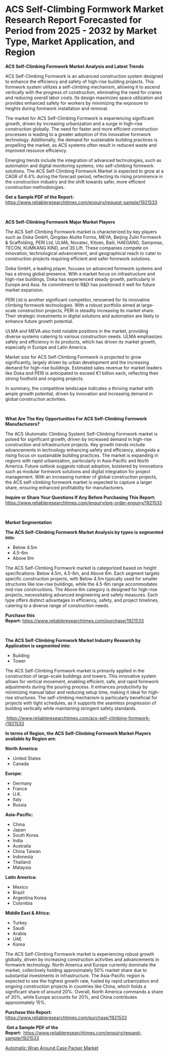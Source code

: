 <p><h1>ACS Self-Climbing Formwork Market Research Report Forecasted for Period from 2025 -  2032 by Market Type, Market Application, and Region</h1></p><p><strong>ACS Self-Climbing Formwork Market Analysis and Latest Trends</strong></p>
<p><p>ACS Self-Climbing Formwork is an advanced construction system designed to enhance the efficiency and safety of high-rise building projects. This formwork system utilizes a self-climbing mechanism, allowing it to ascend vertically with the progress of construction, eliminating the need for cranes and reducing overall labor costs. Its design maximizes space utilization and provides enhanced safety for workers by minimizing the exposure to heights during formwork installation and removal.</p><p>The market for ACS Self-Climbing Formwork is experiencing significant growth, driven by increasing urbanization and a surge in high-rise construction globally. The need for faster and more efficient construction processes is leading to a greater adoption of this innovative formwork technology. Additionally, the demand for sustainable building practices is propelling the market, as ACS systems often result in reduced waste and improved resource efficiency. </p><p>Emerging trends include the integration of advanced technologies, such as automation and digital monitoring systems, into self-climbing formwork solutions. The ACS Self-Climbing Formwork Market is expected to grow at a CAGR of 6.4% during the forecast period, reflecting its rising prominence in the construction industry and the shift towards safer, more efficient construction methodologies.</p></p>
<p><strong>Get a Sample PDF of the Report:&nbsp;</strong> <a href="https://www.reliableresearchtimes.com/enquiry/request-sample/1921533?utm_campaign=2007&utm_medium=2&utm_source=Github&utm_content=ia&utm_term=01032025&utm_id=acs-self-climbing-formwork">https://www.reliableresearchtimes.com/enquiry/request-sample/1921533</a></p>
<p>&nbsp;</p>
<p><strong>ACS Self-Climbing Formwork Major Market Players</strong></p>
<p><p>The ACS Self-Climbing Formwork market is characterized by key players such as Doka GmbH, Qingdao Alulite Forms, MEVA, Beijing Zulin Formwork & Scaffolding, PERI Ltd, ULMA, Novatec, Kitsen, Baili, HAEGANG, Sampmax, TECON, KUMKANG KIND, and 3S Lift. These companies compete on innovation, technological advancement, and geographical reach to cater to construction projects requiring efficient and safer formwork solutions.</p><p>Doka GmbH, a leading player, focuses on advanced formwork systems and has a strong global presence. With a market focus on infrastructure and high-rise buildings, Doka has experienced steady growth, particularly in Europe and Asia. Its commitment to R&D has positioned it well for future market expansion.</p><p>PERI Ltd is another significant competitor, renowned for its innovative climbing formwork technologies. With a robust portfolio aimed at large-scale construction projects, PERI is steadily increasing its market share. Their strategic investments in digital solutions and automation are likely to enhance future growth potential.</p><p>ULMA and MEVA also hold notable positions in the market, providing diverse systems catering to various construction needs. ULMA emphasizes safety and efficiency in its products, which has driven its market growth, especially in Europe and Latin America.</p><p>Market size for ACS Self-Climbing Formwork is projected to grow significantly, largely driven by urban development and the increasing demand for high-rise buildings. Estimated sales revenue for market leaders like Doka and PERI is anticipated to exceed €1 billion each, reflecting their strong foothold and ongoing projects.</p><p>In summary, the competitive landscape indicates a thriving market with ample growth potential, driven by innovation and increasing demand in global construction activities.</p></p>
<p>&nbsp;</p>
<p><strong>What Are The Key Opportunities For ACS Self-Climbing Formwork Manufacturers?</strong></p>
<p><p>The ACS (Automatic Climbing System) Self-Climbing Formwork market is poised for significant growth, driven by increased demand in high-rise construction and infrastructure projects. Key growth trends include advancements in technology enhancing safety and efficiency, alongside a rising focus on sustainable building practices. The market is expanding in regions with rapid urbanization, particularly in Asia-Pacific and North America. Future outlook suggests robust adoption, bolstered by innovations such as modular formwork solutions and digital integration for project management. With an increasing number of global construction projects, the ACS self-climbing formwork market is expected to capture a larger share, ensuring enhanced profitability for manufacturers.</p></p>
<p><strong>Inquire or Share Your Questions If Any Before Purchasing This Report:</strong> <a href="https://www.reliableresearchtimes.com/enquiry/pre-order-enquiry/1921533?utm_campaign=2007&utm_medium=2&utm_source=Github&utm_content=ia&utm_term=01032025&utm_id=acs-self-climbing-formwork">https://www.reliableresearchtimes.com/enquiry/pre-order-enquiry/1921533</a></p>
<p>&nbsp;</p>
<p><strong>Market Segmentation</strong></p>
<p><strong>The ACS Self-Climbing Formwork Market Analysis by types is segmented into:</strong></p>
<p><ul><li>Below 4.5m</li><li>4.5-6m</li><li>Above 6m</li></ul></p>
<p><p>The ACS Self-Climbing Formwork market is categorized based on height specifications: Below 4.5m, 4.5-6m, and Above 6m. Each segment targets specific construction projects, with Below 4.5m typically used for smaller structures like low-rise buildings, while the 4.5-6m range accommodates mid-rise constructions. The Above 6m category is designed for high-rise projects, necessitating advanced engineering and safety measures. Each type offers distinct advantages in efficiency, safety, and project timelines, catering to a diverse range of construction needs.</p></p>
<p><strong>Purchase this Report:&nbsp;</strong><a href="https://www.reliableresearchtimes.com/purchase/1921533?utm_campaign=2007&utm_medium=2&utm_source=Github&utm_content=ia&utm_term=01032025&utm_id=acs-self-climbing-formwork">https://www.reliableresearchtimes.com/purchase/1921533</a></p>
<p>&nbsp;</p>
<p><strong>The ACS Self-Climbing Formwork Market Industry Research by Application is segmented into:</strong></p>
<p><ul><li>Building</li><li>Tower</li></ul></p>
<p><p>The ACS Self-Climbing Formwork market is primarily applied in the construction of large-scale buildings and towers. This innovative system allows for vertical movement, enabling efficient, safe, and rapid formwork adjustments during the pouring process. It enhances productivity by minimizing manual labor and reducing setup time, making it ideal for high-rise structures. The self-climbing mechanism is particularly beneficial for projects with tight schedules, as it supports the seamless progression of building vertically while maintaining stringent safety standards.</p></p>
<p><a href="https://www.reliableresearchtimes.com/acs-self-climbing-formwork-r1921533?utm_campaign=2007&utm_medium=2&utm_source=Github&utm_content=ia&utm_term=01032025&utm_id=acs-self-climbing-formwork">&nbsp;https://www.reliableresearchtimes.com/acs-self-climbing-formwork-r1921533</a></p>
<p><strong>In terms of Region, the ACS Self-Climbing Formwork Market Players available by Region are:</strong></p>
<p>
    <p> <strong> North America: </strong>
        <ul>
            <li>United States</li>
            <li>Canada</li>
        </ul>
        </p> 
    <p> <strong> Europe: </strong>
        <ul>
            <li>Germany</li>
            <li>France</li>
            <li>U.K.</li>
            <li>Italy</li>
            <li>Russia</li>
        </ul>
        </p> 
    <p> <strong> Asia-Pacific: </strong>
        <ul>
            <li>China</li>
            <li>Japan</li>
            <li>South Korea</li>
            <li>India</li>
            <li>Australia</li>
            <li>China Taiwan</li>
            <li>Indonesia</li>
            <li>Thailand</li>
            <li>Malaysia</li>
        </ul>
        </p> 
    <p> <strong> Latin America: </strong>
        <ul>
            <li>Mexico</li>
            <li>Brazil</li>
            <li>Argentina Korea</li>
            <li>Colombia</li>
        </ul>
        </p> 
    <p> <strong> Middle East & Africa: </strong>
        <ul>
            <li>Turkey</li>
            <li>Saudi</li>
            <li>Arabia</li>
            <li>UAE</li>
            <li>Korea</li>
        </ul>
    </p>
    </p>
<p><p>The ACS Self-Climbing Formwork market is experiencing robust growth globally, driven by increasing construction activities and advancements in formwork technology. North America and Europe currently dominate the market, collectively holding approximately 50% market share due to substantial investments in infrastructure. The Asia-Pacific region is expected to see the highest growth rate, fueled by rapid urbanization and ongoing construction projects in countries like China, which holds a significant share of around 20%. Overall, North America commands a share of 30%, while Europe accounts for 20%, and China contributes approximately 15%.</p></p>
<p><strong>Purchase this Report: </strong><a href="https://www.reliableresearchtimes.com/purchase/1921533?utm_campaign=2007&utm_medium=2&utm_source=Github&utm_content=ia&utm_term=01032025&utm_id=acs-self-climbing-formwork">https://www.reliableresearchtimes.com/purchase/1921533</a></p>
<p>&nbsp;<strong>Get a Sample PDF of the Report:&nbsp;&nbsp;</strong><a href="https://www.reliableresearchtimes.com/enquiry/request-sample/1921533?utm_campaign=2007&utm_medium=2&utm_source=Github&utm_content=ia&utm_term=01032025&utm_id=acs-self-climbing-formwork">https://www.reliableresearchtimes.com/enquiry/request-sample/1921533</a></p>
<p><strong></strong></p>
<p><p><a href="https://github.com/angelajermaine/Market-Research-Report-List-6/blob/main/automatic-wrap-around-case-packer-market.md?utm_campaign=2007&utm_medium=2&utm_source=Github&utm_content=ia&utm_term=01032025&utm_id=acs-self-climbing-formwork">Automatic Wrap Around Case Packer Market</a></p></p>